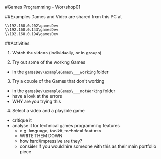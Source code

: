 #Games Programming - Workshop01

##Examples Games and Video are shared from this PC at

    \\192.168.0.202\gamesDev
    \\192.168.0.143\gamesDev
    \\192.168.0.194\gamesDev

##Activities

1) Watch the videos (individually, or in groups)

2) Try out some of the working Games
  - in the `gamesDev\exampleGames\___working` folder

3) Try a couple of the Games that don't working
  - in the `gamesDev\exampleGames\___notWorking` folder
  - have a look at the errors
  - WHY are you trying this

4) Select a video and a playable game
  - critique it
  - analyse it for technical games programming features
    - e.g. language, toolkit, technical features
	- WRITE THEM DOWN
	- how hard/impressive are they?
	- consider if you would hire someone with this as their main portfolio piece
